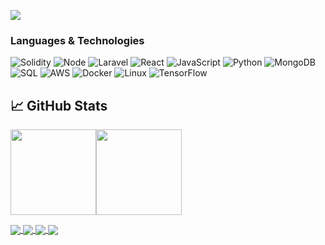 [![](https://www.jmmnews.com/wp-content/uploads/2015/11/lightpoint-network-banner-1140x410.jpg)]()<!-- If you want the template for my gif, email me! -->

### Languages & Technologies

![Solidity](https://img.shields.io/badge/-Solidity-000?&logo=Solidity)
![Node](https://img.shields.io/badge/-Node-000?&logo=Node.Js)
![Laravel](https://img.shields.io/badge/-Laravel-000?&logo=LARAVEL)
![React](https://img.shields.io/badge/-React-000?&logo=React)
![JavaScript](https://img.shields.io/badge/-JavaScript-000?&logo=JavaScript)
![Python](https://img.shields.io/badge/-Python-000?&logo=Python)
![MongoDB](https://img.shields.io/badge/-SQL-000?&logo=MySQL)
![SQL](https://img.shields.io/badge/-MongoDB-000?&logo=MongoDB)
![AWS](https://img.shields.io/badge/-AWS-000?&logo=Amazon-AWS&logoColor=F90)
![Docker](https://img.shields.io/badge/-Docker-000?&logo=Docker)
![Linux](https://img.shields.io/badge/-Linux-000?&logo=Linux)
![TensorFlow](https://img.shields.io/badge/-TensorFlow-000?&logo=TensorFlow)



## &#x1f4c8; GitHub Stats

<a href="#"><img height="137px" src="https://github-readme-stats.vercel.app/api?username=rodrigogk87&hide_title=true&hide_border=true&show_icons=true&include_all_commits=true&count_private=true&line_height=21&text_color=000&icon_color=000&bg_color=0,ea6161,ffc64d,fffc4d,52fa5a&theme=graywhite" /><!-- wi*quL3fcV --><img height="137px" src="https://github-readme-stats.vercel.app/api/top-langs/?username=rodrigogk87&hide=html&hide_title=true&hide_border=true&count_private=false&layout=compact&langs_count=6,Redventures-Movie-Quotes&text_color=000&icon_color=fff&bg_color=0,52fa5a,4dfcff,c64dff&theme=graywhite" /></a>


<a href="https://github.com/rodrigogk87/orbs">
  <img align="center" src="https://github-readme-stats.vercel.app/api/pin/?username=rodrigogk87&repo=orbs&title_color=ffffff&text_color=c9cacc&icon_color=2bbc8a&bg_color=1d1f21" />
</a>
<a href="https://github.com/rodrigogk87/UpgradablesContracts">
  <img align="center" src="https://github-readme-stats.vercel.app/api/pin/?username=rodrigogk87&repo=UpgradablesContracts&title_color=ffffff&text_color=c9cacc&icon_color=2bbc8a&bg_color=1d1f21" />
</a>    
<a href="https://github.com/rodrigogk87/TradingBot_Freqtrade">
  <img align="center" src="https://github-readme-stats.vercel.app/api/pin/?username=rodrigogk87&repo=TradingBot_Freqtrade&title_color=ffffff&text_color=c9cacc&icon_color=2bbc8a&bg_color=1d1f21" />
</a>    
<a href="https://github.com/rodrigogk87/Simple-Dex-Solidity">
  <img align="center" src="https://github-readme-stats.vercel.app/api/pin/?username=rodrigogk87&repo=Simple-Dex-Solidity&title_color=ffffff&text_color=c9cacc&icon_color=2bbc8a&bg_color=1d1f21" />
</a>    
